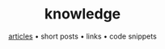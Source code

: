 ---
title: knowledge
subtitle: "[articles](/en/knowledge/articles/) • short posts • links • code snippets"
---